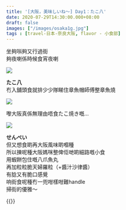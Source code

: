 ```yaml
---
title: '[大阪，美味しいね～] Day1：たこ八'
date: 2020-07-29T14:30:00.000+08:00
draft: false
images: ["/images/osaka1g.jpg"]
tags : [travel-日本-奈良大阪, flavor - 小食部]
---
```


坐夠唞夠又行過街  
夠夜喇係時候食宵夜喇  

![](/images/osaka1g1.jpg)

**たこ八**  
冇入舖頭食就排少少隊睇住章魚帽師傅整章魚燒

![](/images/osaka1g2.jpg)

嚟大阪真係無理由唔食たこ焼き嘅...

![](/images/osaka1g.jpg)
  
**せんべい**  
但又想食啲再大阪風味啲嗰種  
所以揀呢種大阪媽咪整俾佢哋啲細路嘅小食  
用蝦餅包住嘅八爪魚丸  
再加粒粒脆天婦羅粒（+醬汁沙律醬）  
有腍又有脆口感覺  
响街食呢種冇一兜咁樣咁難handle  
掃街的優雅～


{{<osaka>}}
